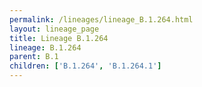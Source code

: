 ```yaml
---
permalink: /lineages/lineage_B.1.264.html
layout: lineage_page
title: Lineage B.1.264
lineage: B.1.264
parent: B.1
children: ['B.1.264', 'B.1.264.1']
---
```

